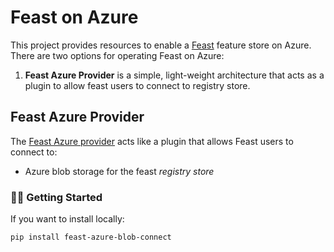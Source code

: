 # Feast on Azure

This project provides resources to enable a [Feast](http://feast.dev) feature store on Azure. There are two options for operating Feast on Azure:

1. **Feast Azure Provider** is a simple, light-weight architecture that acts as a plugin to allow feast users to connect to registry store.

## Feast Azure Provider
The [Feast Azure provider](./provider/README.md) acts like a plugin that allows Feast users to connect to:

- Azure blob storage for the feast _registry store_


### 🐱‍👤 Getting Started

If you want to install locally:

```bash
pip install feast-azure-blob-connect
```
